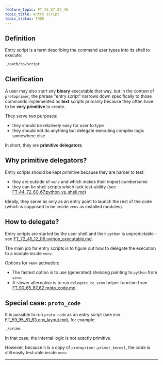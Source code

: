 ```yaml
---
feature_topic: FT_75_87_82_46
topic_title: entry script
topic_status: TODO
---
```


## Definition

Entry script is a term describing the command user types into its shell to execute:

```sh
./path/to/script
```

## Clarification

A user may also start any **binary** executable that way, but in the context of `protoprimer`,
the phrase "entry script" narrows down specifically to those commands implemented as **text** scripts
primarily because they often have to be **very primitive** to create.

They serve two purposes:
*   they should be relatively easy for user to type
*   they should not do anything but delegate executing complex logic somewhere else

In short, they are **primitive delegators**.

## Why primitive delegators?

Entry scripts should be kept primitive because they are harder to test:
*   they are outside of `venv` and which makes their import cumbersome
*   they can be shell scripts which lack test-ability (see [FT_44_72_60_67.python_vs_shell.md][FT_44_72_60_67.python_vs_shell.md])

Ideally, they serve as only as an entry point to launch the rest of the code
(which is supposed to be inside `venv` as installed modules).

## How to delegate?

Entry scripts are started by the user shell and their `python` is unpredictable -
see [FT_72_45_12_06.python_executable.md][FT_72_45_12_06.python_executable.md].

The main job for entry scripts is to figure out how to delegate the execution to a module inside `venv`.

Options for `venv` activation:
*   The fastest option is to use (generated) shebang pointing to `python` from `venv`.
*   A slower alternative is to run `delegate_to_venv` helper function from [FT_90_65_67_62.proto_code.md].

## Special case: `proto_code`

It is possible to run `proto_code` as an entry script
(see min [FT_59_95_81_63.env_layout.md][FT_59_95_81_63.env_layout.md]), for example:

```sh
./prime
```

In that case, the internal logic is not exactly primitive.

However, because it is a copy of `protoprimer.primer_kernel`, the code is still easily test-able inside `venv`.

---

[shebang_wiki]: https://en.wikipedia.org/wiki/Shebang_(Unix)
[FT_44_72_60_67.python_vs_shell.md]: FT_44_72_60_67.python_vs_shell.md
[FT_90_65_67_62.proto_code.md]: FT_90_65_67_62.proto_code.md
[FT_59_95_81_63.env_layout.md]: FT_59_95_81_63.env_layout.md
[FT_72_45_12_06.python_executable.md]: FT_72_45_12_06.python_executable.md
